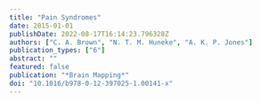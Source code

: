 ```yaml
---
title: "Pain Syndromes"
date: 2015-01-01
publishDate: 2022-08-17T16:14:23.796328Z
authors: ["C. A. Brown", "N. T. M. Huneke", "A. K. P. Jones"]
publication_types: ["6"]
abstract: ""
featured: false
publication: "*Brain Mapping*"
doi: "10.1016/b978-0-12-397025-1.00141-x"
---
```


